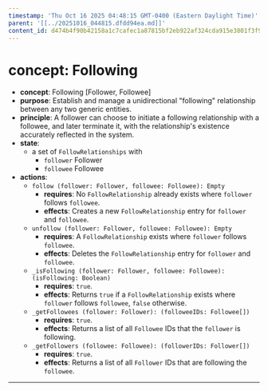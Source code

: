 ```yaml
---
timestamp: 'Thu Oct 16 2025 04:48:15 GMT-0400 (Eastern Daylight Time)'
parent: '[[../20251016_044815.dfdd94ea.md]]'
content_id: d474b4f90b42158a1c7cafec1a87815bf2eb922af324cda915e3801f3f93ed3f
---
```


# concept: Following

* **concept**: Following \[Follower, Followee]
* **purpose**: Establish and manage a unidirectional "following" relationship between any two generic entities.
* **principle**: A follower can choose to initiate a following relationship with a followee, and later terminate it, with the relationship's existence accurately reflected in the system.
* **state**:
  * a set of `FollowRelationships` with
    * `follower` Follower
    * `followee` Followee
* **actions**:
  * `follow (follower: Follower, followee: Followee): Empty`
    * **requires**: No `FollowRelationship` already exists where `follower` follows `followee`.
    * **effects**: Creates a new `FollowRelationship` entry for `follower` and `followee`.
  * `unfollow (follower: Follower, followee: Followee): Empty`
    * **requires**: A `FollowRelationship` exists where `follower` follows `followee`.
    * **effects**: Deletes the `FollowRelationship` entry for `follower` and `followee`.
  * `_isFollowing (follower: Follower, followee: Followee): (isFollowing: Boolean)`
    * **requires**: `true`.
    * **effects**: Returns `true` if a `FollowRelationship` exists where `follower` follows `followee`, `false` otherwise.
  * `_getFollowees (follower: Follower): (followeeIDs: Followee[])`
    * **requires**: `true`.
    * **effects**: Returns a list of all `Followee` IDs that the `follower` is following.
  * `_getFollowers (followee: Followee): (followerIDs: Follower[])`
    * **requires**: `true`.
    * **effects**: Returns a list of all `Follower` IDs that are following the `followee`.

***
